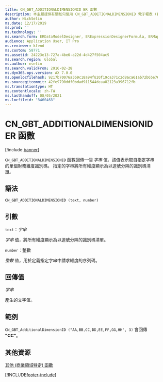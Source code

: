 ```yaml
---
title: CN_GBT_ADDITIONALDIMENSIONID ER 函數
description: 本主題提供有關如何使用 CN_GBT_ADDITIONALDIMENSIONID 電子報表 (ER) 函數的信息。
author: NickSelin
ms.date: 12/17/2019
ms.prod: ''
ms.technology: ''
ms.search.form: ERDataModelDesigner, ERExpressionDesignerFormula, ERMappedFormatDesigner, ERModelMappingDesigner
audience: Application User, IT Pro
ms.reviewer: kfend
ms.custom: 58771
ms.assetid: 24223e13-727a-4be6-a22d-4d427f504ac9
ms.search.region: Global
ms.author: nselin
ms.search.validFrom: 2016-02-28
ms.dyn365.ops.version: AX 7.0.0
ms.openlocfilehash: 9217b70076a369c18a94f820f19ca371c2d8aca61ab72b6be762592f39fa1160
ms.sourcegitcommit: 42fe9790ddf0bdad911544deaa82123a396712fb
ms.translationtype: HT
ms.contentlocale: zh-TW
ms.lasthandoff: 08/05/2021
ms.locfileid: "8460468"
---
```

# <a name="cn_gbt_additionaldimensionid-er-function"></a>CN_GBT_ADDITIONALDIMENSIONID ER 函數

[!include [banner](../includes/banner.md)]

`CN_GBT_ADDITIONALDIMENSIONID` 函數回傳一個 *字串* 值，該值表示取自指定字串的單個財務維度識別碼。 指定的字串將所有維度顯示為以逗號分隔的識別碼清單。

## <a name="syntax"></a>語法

```vb
CN_GBT_ADDITIONALDIMENSIONID (text, number)
```

## <a name="arguments"></a>引數

`text`：*字串*

*字串* 值，將所有維度顯示為以逗號分隔的識別碼清單。

`number`：整數

*整數* 值，用於定義指定字串中請求維度的序列碼。

## <a name="return-values"></a>回傳值

*字串*

產生的文字值。

## <a name="example"></a>範例

`CN_GBT_AdditionalDimensionID ("AA,BB,CC,DD,EE,FF,GG,HH", 3)` 會回傳 **"CC"**。

## <a name="additional-resources"></a>其他資源

[其他 (商業領域特定) 函數](er-functions-category-other.md)


[!INCLUDE[footer-include](../../../includes/footer-banner.md)]